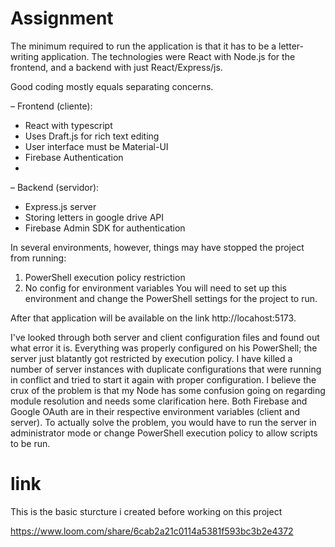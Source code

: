 # Assignment

The minimum required to run the application is that it has to be a letter-writing application. The technologies were React with Node.js for the frontend, and a backend with just React/Express/js. 

Good coding mostly equals separating concerns.

– Frontend (cliente):
  
  - React with typescript
  - Uses Draft.js for rich text editing
  - User interface must be Material-UI
  - Firebase Authentication
  - 
– Backend (servidor):
  
  - Express.js server
  - Storing letters in google drive API
  - Firebase Admin SDK for authentication
    
In several environments, however, things may have stopped the project from running:

1. PowerShell execution policy restriction
2. No config for environment variables
You will need to set up this environment and change the PowerShell settings for the project to run.

After that application will be available on the link http://locahost:5173.


I've looked through both server and client configuration files and found out what error it is. Everything was properly configured on his PowerShell; the server just blatantly got restricted by execution policy. I have killed a number of server instances with duplicate configurations that were running in conflict and tried to start it again with proper configuration. I believe the crux of the problem is that my Node has some confusion going on regarding module resolution and needs some clarification here. Both Firebase and Google OAuth are in their respective environment variables (client and server). To actually solve the problem, you would have to run the server in administrator mode or change PowerShell execution policy to allow scripts to be run.


# link
This is the basic sturcture i created before working on this project

https://www.loom.com/share/6cab2a21c0114a5381f593bc3b2e4372
